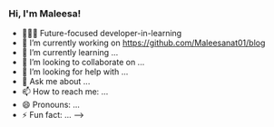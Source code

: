 ### Hi, I'm Maleesa!

- 👩🏻‍💻 Future-focused developer-in-learning
- 🔭 I’m currently working on https://github.com/Maleesanat01/blog
- 🌱 I’m currently learning ...
- 👯 I’m looking to collaborate on ...
- 🤔 I’m looking for help with ...
- 💬 Ask me about ...
- 📫 How to reach me: ...
- 😄 Pronouns: ...
- ⚡ Fun fact: ...
-->
